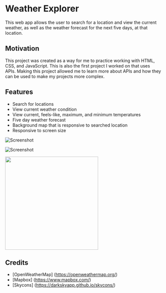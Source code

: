 # Weather Explorer
This web app allows the user to search for a location and view the current weather, as well as the weather forecast for the next five days, at that location.
## Motivation
This project was created as a way for me to practice working with HTML, CSS, and JavaScript. This is also the first project I worked on that uses APIs. Making this project allowed me to learn more about APIs and how they can be used to make my projects more complex.
## Features
- Search for locations
- View current weather condition
- View current, feels-like, maximum, and minimum temperatures
- Five day weather forecast
- Background map that is responsive to searched location
- Responsive to screen size

![Screenshot](https://user-images.githubusercontent.com/56172352/109103742-65b18880-76f9-11eb-87cf-c081eb2ff846.png)

![Screenshot](https://user-images.githubusercontent.com/56172352/109104214-972a5400-76f9-11eb-889f-8f2653e9e6a1.png)

<img src="https://user-images.githubusercontent.com/56172352/109104294-b9bc6d00-76f9-11eb-870f-96a6bf723f87.png" width="300">

## Credits
- [OpenWeatherMap] (https://openweathermap.org/)
- [Mapbox] (https://www.mapbox.com/) 
- [Skycons] (https://darkskyapp.github.io/skycons/)
